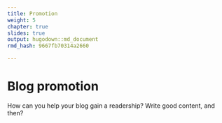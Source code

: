 ```yaml
---
title: Promotion
weight: 5
chapter: true
slides: true
output: hugodown::md_document
rmd_hash: 9667fb70314a2660

---
```


Blog promotion
==============

How can you help your blog gain a readership? Write good content, and then?

